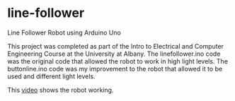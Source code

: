 # line-follower
Line Follower Robot using Arduino Uno

This project was completed as part of the Intro to Electrical and Computer Engineering Course at the University at Albany. The linefollower.ino code was the original code that allowed the robot to work in high light levels. The buttonline.ino code was my improvement to the robot that allowed it to be used and different light levels.

This [video](https://www.youtube.com/shorts/8Vx-Vtfg8QU) shows the robot working.
